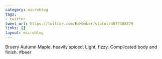 ```yaml
---
category: microblog
tags:
- twitter
tweet_url: https://twitter.com/ExMember/status/4677308379
links: []
layout: microblog
---
```

Bruery Autumn Maple: heavily spiced. Light, fizzy. Complicated body and finish. #beer
